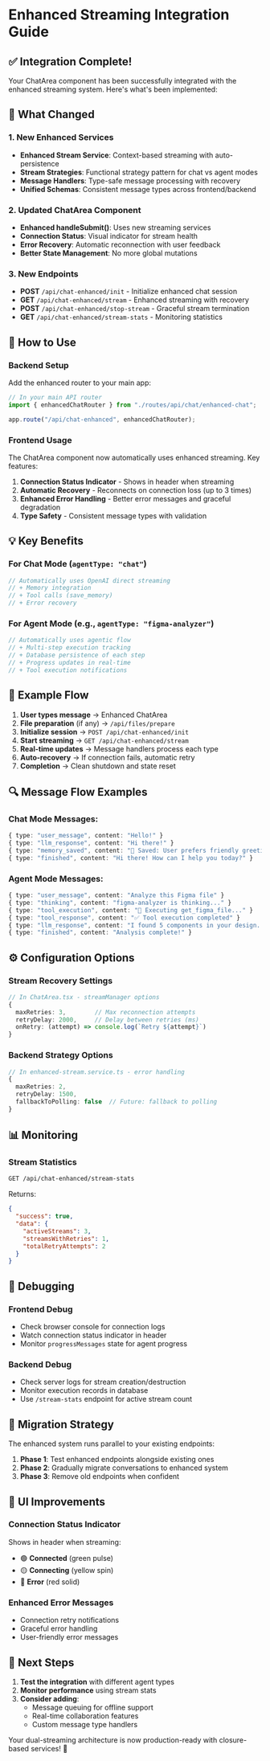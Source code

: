 # Enhanced Streaming Integration Guide

## ✅ **Integration Complete!**

Your ChatArea component has been successfully integrated with the enhanced streaming system. Here's what's been implemented:

## **🔧 What Changed**

### **1. New Enhanced Services**

- **Enhanced Stream Service**: Context-based streaming with auto-persistence
- **Stream Strategies**: Functional strategy pattern for chat vs agent modes
- **Message Handlers**: Type-safe message processing with recovery
- **Unified Schemas**: Consistent message types across frontend/backend

### **2. Updated ChatArea Component**

- **Enhanced handleSubmit()**: Uses new streaming services
- **Connection Status**: Visual indicator for stream health
- **Error Recovery**: Automatic reconnection with user feedback
- **Better State Management**: No more global mutations

### **3. New Endpoints**

- **POST** `/api/chat-enhanced/init` - Initialize enhanced chat session
- **GET** `/api/chat-enhanced/stream` - Enhanced streaming with recovery
- **POST** `/api/chat-enhanced/stop-stream` - Graceful stream termination
- **GET** `/api/chat-enhanced/stream-stats` - Monitoring statistics

## **🚀 How to Use**

### **Backend Setup**

Add the enhanced router to your main app:

```typescript
// In your main API router
import { enhancedChatRouter } from "./routes/api/chat/enhanced-chat";

app.route("/api/chat-enhanced", enhancedChatRouter);
```

### **Frontend Usage**

The ChatArea component now automatically uses enhanced streaming. Key features:

1. **Connection Status Indicator** - Shows in header when streaming
2. **Automatic Recovery** - Reconnects on connection loss (up to 3 times)
3. **Enhanced Error Handling** - Better error messages and graceful degradation
4. **Type Safety** - Consistent message types with validation

## **💡 Key Benefits**

### **For Chat Mode (`agentType: "chat"`)**

```typescript
// Automatically uses OpenAI direct streaming
// + Memory integration
// + Tool calls (save_memory)
// + Error recovery
```

### **For Agent Mode (e.g., `agentType: "figma-analyzer"`)**

```typescript
// Automatically uses agentic flow
// + Multi-step execution tracking
// + Database persistence of each step
// + Progress updates in real-time
// + Tool execution notifications
```

## **🎯 Example Flow**

1. **User types message** → Enhanced ChatArea
2. **File preparation** (if any) → `/api/files/prepare`
3. **Initialize session** → `POST /api/chat-enhanced/init`
4. **Start streaming** → `GET /api/chat-enhanced/stream`
5. **Real-time updates** → Message handlers process each type
6. **Auto-recovery** → If connection fails, automatic retry
7. **Completion** → Clean shutdown and state reset

## **🔍 Message Flow Examples**

### **Chat Mode Messages:**

```typescript
{ type: "user_message", content: "Hello!" }
{ type: "llm_response", content: "Hi there!" }
{ type: "memory_saved", content: "💾 Saved: User prefers friendly greetings" }
{ type: "finished", content: "Hi there! How can I help you today?" }
```

### **Agent Mode Messages:**

```typescript
{ type: "user_message", content: "Analyze this Figma file" }
{ type: "thinking", content: "figma-analyzer is thinking..." }
{ type: "tool_execution", content: "🔧 Executing get_figma_file..." }
{ type: "tool_response", content: "✅ Tool execution completed" }
{ type: "llm_response", content: "I found 5 components in your design..." }
{ type: "finished", content: "Analysis complete!" }
```

## **⚙️ Configuration Options**

### **Stream Recovery Settings**

```typescript
// In ChatArea.tsx - streamManager options
{
  maxRetries: 3,        // Max reconnection attempts
  retryDelay: 2000,     // Delay between retries (ms)
  onRetry: (attempt) => console.log(`Retry ${attempt}`)
}
```

### **Backend Strategy Options**

```typescript
// In enhanced-stream.service.ts - error handling
{
  maxRetries: 2,
  retryDelay: 1500,
  fallbackToPolling: false  // Future: fallback to polling
}
```

## **📊 Monitoring**

### **Stream Statistics**

```bash
GET /api/chat-enhanced/stream-stats
```

Returns:

```json
{
  "success": true,
  "data": {
    "activeStreams": 3,
    "streamsWithRetries": 1,
    "totalRetryAttempts": 2
  }
}
```

## **🐛 Debugging**

### **Frontend Debug**

- Check browser console for connection logs
- Watch connection status indicator in header
- Monitor `progressMessages` state for agent progress

### **Backend Debug**

- Check server logs for stream creation/destruction
- Monitor execution records in database
- Use `/stream-stats` endpoint for active stream count

## **🔄 Migration Strategy**

The enhanced system runs parallel to your existing endpoints:

1. **Phase 1**: Test enhanced endpoints alongside existing ones
2. **Phase 2**: Gradually migrate conversations to enhanced system
3. **Phase 3**: Remove old endpoints when confident

## **🎨 UI Improvements**

### **Connection Status Indicator**

Shows in header when streaming:

- 🟢 **Connected** (green pulse)
- 🟡 **Connecting** (yellow spin)
- 🔴 **Error** (red solid)

### **Enhanced Error Messages**

- Connection retry notifications
- Graceful error handling
- User-friendly error messages

## **🚀 Next Steps**

1. **Test the integration** with different agent types
2. **Monitor performance** using stream stats
3. **Consider adding**:
   - Message queuing for offline support
   - Real-time collaboration features
   - Custom message type handlers

Your dual-streaming architecture is now production-ready with closure-based services! 🎉

